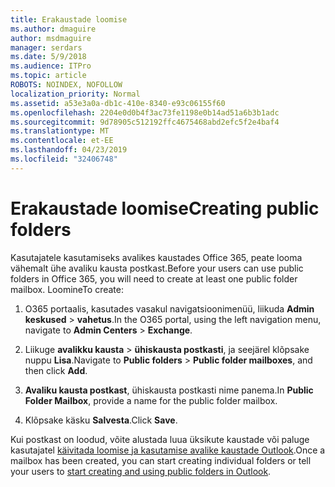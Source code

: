 ```yaml
---
title: Erakaustade loomise
ms.author: dmaguire
author: msdmaguire
manager: serdars
ms.date: 5/9/2018
ms.audience: ITPro
ms.topic: article
ROBOTS: NOINDEX, NOFOLLOW
localization_priority: Normal
ms.assetid: a53e3a0a-db1c-410e-8340-e93c06155f60
ms.openlocfilehash: 2204e0d0b4f3ac73fe1198e0b14ad51a6b3b1adc
ms.sourcegitcommit: 9d78905c512192ffc4675468abd2efc5f2e4baf4
ms.translationtype: MT
ms.contentlocale: et-EE
ms.lasthandoff: 04/23/2019
ms.locfileid: "32406748"
---
```

# <a name="creating-public-folders"></a><span data-ttu-id="eafe9-102">Erakaustade loomise</span><span class="sxs-lookup"><span data-stu-id="eafe9-102">Creating public folders</span></span>

<span data-ttu-id="eafe9-103">Kasutajatele kasutamiseks avalikes kaustades Office 365, peate looma vähemalt ühe avaliku kausta postkast.</span><span class="sxs-lookup"><span data-stu-id="eafe9-103">Before your users can use public folders in Office 365, you will need to create at least one public folder mailbox.</span></span> <span data-ttu-id="eafe9-104">Loomine</span><span class="sxs-lookup"><span data-stu-id="eafe9-104">To create:</span></span>
  
1. <span data-ttu-id="eafe9-105">O365 portaalis, kasutades vasakul navigatsioonimenüü, liikuda **Admin keskused** \> **vahetus**.</span><span class="sxs-lookup"><span data-stu-id="eafe9-105">In the O365 portal, using the left navigation menu, navigate to **Admin Centers** \> **Exchange**.</span></span>
    
2. <span data-ttu-id="eafe9-106">Liikuge **avalikku kausta** \> **ühiskausta postkasti**, ja seejärel klõpsake nuppu **Lisa**.</span><span class="sxs-lookup"><span data-stu-id="eafe9-106">Navigate to **Public folders** \> **Public folder mailboxes**, and then click **Add**.</span></span>
    
3. <span data-ttu-id="eafe9-107">**Avaliku kausta postkast**, ühiskausta postkasti nime panema.</span><span class="sxs-lookup"><span data-stu-id="eafe9-107">In **Public Folder Mailbox**, provide a name for the public folder mailbox.</span></span>
    
4. <span data-ttu-id="eafe9-108">Klõpsake käsku **Salvesta**.</span><span class="sxs-lookup"><span data-stu-id="eafe9-108">Click **Save**.</span></span>
    
<span data-ttu-id="eafe9-109">Kui postkast on loodud, võite alustada luua üksikute kaustade või paluge kasutajatel [käivitada loomise ja kasutamise avalike kaustade Outlook](https://support.office.com/article/Create-and-share-a-public-folder-in-Outlook-a2835011-d524-4a5c-a207-05c159bb2a97).</span><span class="sxs-lookup"><span data-stu-id="eafe9-109">Once a mailbox has been created, you can start creating individual folders or tell your users to [start creating and using public folders in Outlook](https://support.office.com/article/Create-and-share-a-public-folder-in-Outlook-a2835011-d524-4a5c-a207-05c159bb2a97).</span></span>
  

